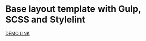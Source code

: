 # Base layout template with Gulp, SCSS and Stylelint
[DEMO LINK](https://getchards.github.io/My-Bike/)
